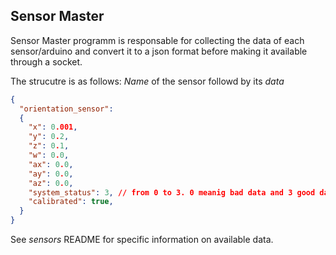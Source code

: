 ## Sensor Master

Sensor Master programm is responsable for collecting the data of each sensor/arduino and convert it to a json format before making it available through a socket.

The strucutre is as follows: *Name* of the sensor followd by its *data*

```json
{
  "orientation_sensor":
  {
    "x": 0.001,
    "y": 0.2,
    "z": 0.1,
    "w": 0.0,
    "ax": 0.0,
    "ay": 0.0,
    "az": 0.0,
    "system_status": 3, // from 0 to 3. 0 meanig bad data and 3 good data
    "calibrated": true,
  }
}
```


See *sensors* README for specific information on available data.
